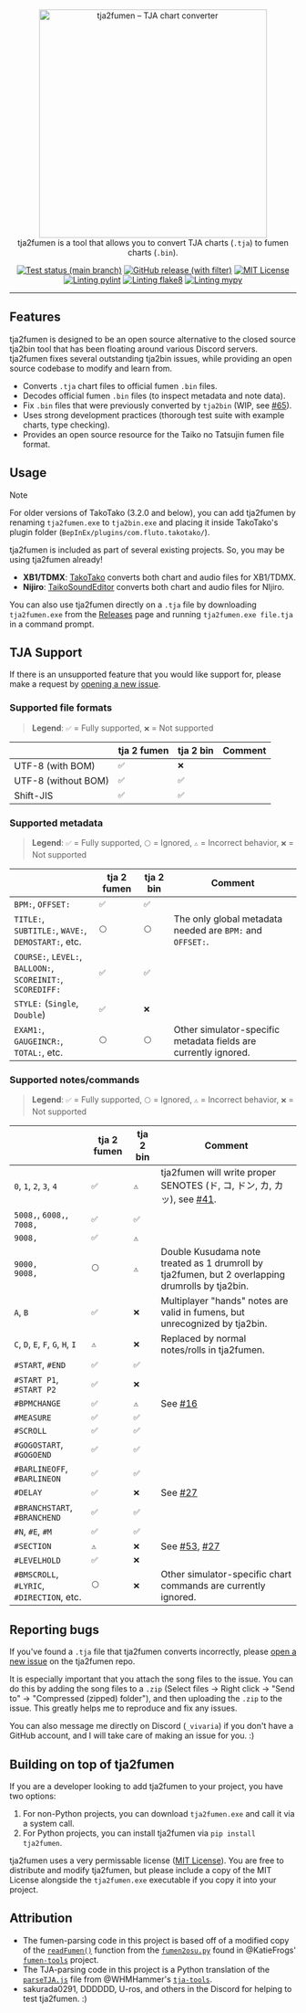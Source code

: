 &nbsp;
<p align="center">
  <img
    width="400"
    src="https://user-images.githubusercontent.com/76574898/255353006-6c4504d0-c9a4-40d1-961f-db4cef7add0d.png"
    alt="tja2fumen – TJA chart converter"
  />
  <br>
  tja2fumen is a tool that allows you to convert TJA charts (<code>.tja</code>) to fumen charts (<code>.bin</code>).
</p>

<p align="center">
  <a href="https://github.com/vivaria/tja2fumen/actions/workflows/test_and_publish_release.yml?query=branch%3Amain"><img src="https://img.shields.io/github/actions/workflow/status/vivaria/tja2fumen/test_and_publish_release.yml?label=Tests" alt="Test status (main branch)"></a>
  <a href="https://github.com/vivaria/tja2fumen/releases/latest"><img src="https://img.shields.io/github/v/release/vivaria/tja2fumen" alt="GitHub release (with filter)"></a>
  <a href="https://github.com/vivaria/tja2fumen/blob/main/LICENSE.txt"><img src="https://img.shields.io/badge/License-MIT-yellow.svg" alt="MIT License"></a>
  <a href="https://github.com/pylint-dev/pylint"><img src="https://img.shields.io/badge/Linting-pylint-black" alt="Linting pylint"></a>
  <a href="https://github.com/PyCQA/flake8"><img src="https://img.shields.io/badge/Linting-flake8-black" alt="Linting flake8"></a>
  <a href="https://github.com/python/mypy"><img src="https://img.shields.io/badge/Typing-mypy-black" alt="Linting mypy"></a>
</p>

<p align="center">


</p>



----

## Features

tja2fumen is designed to be an open source alternative to the closed source tja2bin tool that has been floating around various Discord servers. tja2fumen fixes several outstanding tja2bin issues, while providing an open source codebase to modify and learn from.

- Converts `.tja` chart files to official fumen `.bin` files.
- Decodes official fumen `.bin` files (to inspect metadata and note data).
- Fix `.bin` files that were previously converted by `tja2bin` (WIP, see [#65](https://github.com/vivaria/tja2fumen/issues/65)).
- Uses strong development practices (thorough test suite with example charts, type checking).
- Provides an open source resource for the Taiko no Tatsujin fumen file format.

## Usage

> [!NOTE]  
> For older versions of TakoTako (3.2.0 and below), you can add tja2fumen by renaming `tja2fumen.exe` to `tja2bin.exe` and placing it inside TakoTako's plugin folder (`BepInEx/plugins/com.fluto.takotako/`).

tja2fumen is included as part of several existing projects. So, you may be using tja2fumen already!

- **XB1/TDMX**: [TakoTako](https://github.com/fluto/takotako) converts both chart and audio files for XB1/TDMX.
- **Nijiro**: [TaikoSoundEditor](https://github.com/NotImplementedLife/TaikoSoundEditor) converts both chart and audio files for NIjiro.

You can also use tja2fumen directly on a `.tja` file by downloading `tja2fumen.exe` from the [Releases](https://github.com/vivaria/tja2fumen/releases) page and running `tja2fumen.exe file.tja` in a command prompt.

## TJA Support

If there is an unsupported feature that you would like support for, please make a request by [opening a new issue](https://github.com/vivaria/tja2fumen/issues/new).

### Supported file formats

> **Legend**: `✅` = Fully supported, `❌` = Not supported

|                     | tja 2 fumen | tja 2 bin | Comment  |
|---------------------|-------------|-----------|----------|
| UTF-8 (with BOM)    | `✅`         | `❌`       |          |
| UTF-8 (without BOM) | `✅️`        | `✅`       |          |
| Shift-JIS           | `✅`         | `✅`       |          |

### Supported metadata

> **Legend**: `✅` = Fully supported, `⚪️` = Ignored, `⚠️` = Incorrect behavior, `❌` = Not supported

|                                                                 | tja 2 fumen | tja 2 bin | Comment                                                                 |
|-----------------------------------------------------------------|-------------|-----------|-------------------------------------------------------------------------|
| `BPM:`, `OFFSET:`                                               | `✅`         | `✅`       |                                                                         |
| `TITLE:`, `SUBTITLE:`, `WAVE:`,<br>`DEMOSTART:`, etc.           | `⚪️`        | `⚪️`      | The only global metadata needed are `BPM:` and `OFFSET:`.               |
| `COURSE:`, `LEVEL:`, `BALLOON:`,<br> `SCOREINIT:`, `SCOREDIFF:` | `✅`         | `✅`       |                                                                         |
| `STYLE:` (`Single`, `Double`)                                   | `✅`         | `❌`       |                                                                         |
| `EXAM1:`, `GAUGEINCR:`, `TOTAL:`, etc.                          | `⚪️`        | `⚪️`      | Other simulator-specific metadata fields are currently ignored.         |

### Supported notes/commands

> **Legend**: `✅` = Fully supported, `⚪️` = Ignored, `⚠️` = Incorrect behavior, `❌` = Not supported

|                                              | tja 2 fumen | tja 2 bin | Comment                                                                                                       |
|----------------------------------------------|-------------|-----------|---------------------------------------------------------------------------------------------------------------|
| `0`, `1`, `2`, `3`, `4`                      | `✅`         | `⚠️`       | tja2fumen will write proper SENOTES (ド, コ, ドン, カ, カッ), see [#41](https://github.com/vivaria/tja2fumen/issues/41). |
| `5008,`, `6008,`, `7008,`                    | `✅`         | `✅`       |                                                                                                               |
| `9008,`                                      | `✅`         | `⚠️`      |                                                                                                               |
| `9000,`<br>`9008,`                           | `⚪️`        | `⚠️`      | Double Kusudama note treated as 1 drumroll by tja2fumen, but 2 overlapping drumrolls by tja2bin.              |
| `A`, `B`                                     | `✅`         | `❌`       | Multiplayer "hands" notes are valid in fumens, but unrecognized by tja2bin.                                   |
| `C`, `D`, `E`, `F`, `G`, `H`, `I`            | `⚠️`        | `❌`       | Replaced by normal notes/rolls in tja2fumen.                                                                  |
| `#START`, `#END`                             | `✅`         | `✅`       |                                                                                                               |
| `#START P1`, `#START P2`                     | `✅`         | `❌`       |                                                                                                               |
| `#BPMCHANGE`                                 | `✅`         | `⚠️`      | See [#16](https://github.com/Fluto/TakoTako/issues/16)                                                        |
| `#MEASURE`                                   | `✅`         | `✅`       |                                                                                                               |
| `#SCROLL`                                    | `✅`         | `✅`       |                                                                                                               |
| `#GOGOSTART`, `#GOGOEND`                     | `✅`         | `✅`       |                                                                                                               |
| `#BARLINEOFF`, `#BARLINEON`                  | `✅`         | `✅`       |                                                                                                               |
| `#DELAY`                                     | `✅`         | `❌`       | See [#27](https://github.com/Fluto/TakoTako/issues/27)                                                        |
| `#BRANCHSTART`, `#BRANCHEND`                 | `✅`         | `✅`       |                                                                                                               |
| `#N`, `#E`, `#M`                             | `✅`         | `✅`       |                                                                                                               |
| `#SECTION`                                   | `⚠️`        | `❌`       | See [#53](https://github.com/vivaria/tja2fumen/issues/53), [#27](https://github.com/Fluto/TakoTako/issues/27) |
| `#LEVELHOLD`                                 | `✅`         | `❌`       |                                                                                                               |
| `#BMSCROLL`, `#LYRIC`,<br>`#DIRECTION`, etc. | `⚪️`        | `❌`       | Other simulator-specific chart commands are currently ignored.                                                |

## Reporting bugs

If you've found a `.tja` file that tja2fumen converts incorrectly, please [open a new issue](https://github.com/vivaria/tja2fumen/issues/new) on the tja2fumen repo. 

It is especially important that you attach the song files to the issue. You can do this by adding the song files to a `.zip` (Select files -> Right click -> "Send to" -> "Compressed (zipped) folder"), and then uploading the `.zip` to the issue. This greatly helps me to reproduce and fix any issues.

You can also message me directly on Discord (`_vivaria`) if you don't have a GitHub account, and I will take care of making an issue for you. :)

## Building on top of tja2fumen

If you are a developer looking to add tja2fumen to your project, you have two options:

1. For non-Python projects, you can download `tja2fumen.exe` and call it via a system call.
2. For Python projects, you can install tja2fumen via `pip install tja2fumen`.

tja2fumen uses a very permissable license ([MIT License](https://choosealicense.com/licenses/mit/)). You are free to distribute and modify tja2fumen, but please include a copy of the MIT License alongside the `tja2fumen.exe` executable if you copy it into your project.

## Attribution

- The fumen-parsing code in this project is based off of a modified copy of the [`readFumen()`](https://github.com/KatieFrogs/fumen-tools/blob/6ff3a2f7f53687f3dd49c5c57fcfc5ccbe3e5a10/fumen2osu/fumen2osu.py#L7-L152) function from the [`fumen2osu.py`](https://github.com/KatieFrogs/fumen-tools/blob/main/fumen2osu/fumen2osu.py) found in @KatieFrogs' [`fumen-tools`](https://github.com/KatieFrogs/fumen-tools) project.
- The TJA-parsing code in this project is a Python translation of the [`parseTJA.js`](https://github.com/WHMHammer/tja-tools/blob/master/src/js/parseTJA.js) file from @WHMHammer's [`tja-tools`](https://github.com/WHMHammer/tja-tools).
- sakurada0291, DDDDDD, U-ros, and others in the Discord for helping to test tja2fumen. :)

